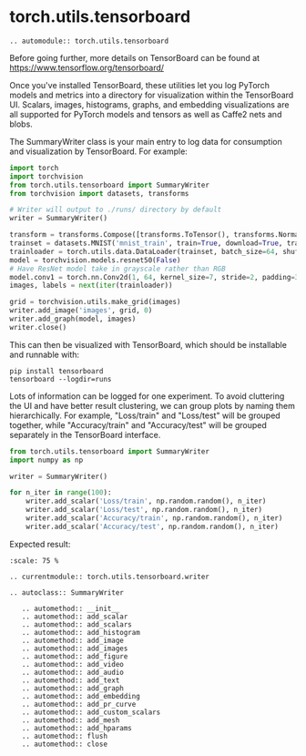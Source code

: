 # torch.utils.tensorboard

```{eval-rst}
.. automodule:: torch.utils.tensorboard
```

Before going further, more details on TensorBoard can be found at
<https://www.tensorflow.org/tensorboard/>

Once you've installed TensorBoard, these utilities let you log PyTorch models
and metrics into a directory for visualization within the TensorBoard UI.
Scalars, images, histograms, graphs, and embedding visualizations are all
supported for PyTorch models and tensors as well as Caffe2 nets and blobs.

The SummaryWriter class is your main entry to log data for consumption
and visualization by TensorBoard. For example:

```python
import torch
import torchvision
from torch.utils.tensorboard import SummaryWriter
from torchvision import datasets, transforms

# Writer will output to ./runs/ directory by default
writer = SummaryWriter()

transform = transforms.Compose([transforms.ToTensor(), transforms.Normalize((0.5,), (0.5,))])
trainset = datasets.MNIST('mnist_train', train=True, download=True, transform=transform)
trainloader = torch.utils.data.DataLoader(trainset, batch_size=64, shuffle=True)
model = torchvision.models.resnet50(False)
# Have ResNet model take in grayscale rather than RGB
model.conv1 = torch.nn.Conv2d(1, 64, kernel_size=7, stride=2, padding=3, bias=False)
images, labels = next(iter(trainloader))

grid = torchvision.utils.make_grid(images)
writer.add_image('images', grid, 0)
writer.add_graph(model, images)
writer.close()
```

This can then be visualized with TensorBoard, which should be installable
and runnable with:

```
pip install tensorboard
tensorboard --logdir=runs
```

Lots of information can be logged for one experiment. To avoid cluttering
the UI and have better result clustering, we can group plots by naming them
hierarchically. For example, "Loss/train" and "Loss/test" will be grouped
together, while "Accuracy/train" and "Accuracy/test" will be grouped separately
in the TensorBoard interface.

```python
from torch.utils.tensorboard import SummaryWriter
import numpy as np

writer = SummaryWriter()

for n_iter in range(100):
    writer.add_scalar('Loss/train', np.random.random(), n_iter)
    writer.add_scalar('Loss/test', np.random.random(), n_iter)
    writer.add_scalar('Accuracy/train', np.random.random(), n_iter)
    writer.add_scalar('Accuracy/test', np.random.random(), n_iter)
```

Expected result:

```{image} _static/img/tensorboard/hier_tags.png
:scale: 75 %
```

```{eval-rst}
.. currentmodule:: torch.utils.tensorboard.writer
```

```{eval-rst}
.. autoclass:: SummaryWriter

   .. automethod:: __init__
   .. automethod:: add_scalar
   .. automethod:: add_scalars
   .. automethod:: add_histogram
   .. automethod:: add_image
   .. automethod:: add_images
   .. automethod:: add_figure
   .. automethod:: add_video
   .. automethod:: add_audio
   .. automethod:: add_text
   .. automethod:: add_graph
   .. automethod:: add_embedding
   .. automethod:: add_pr_curve
   .. automethod:: add_custom_scalars
   .. automethod:: add_mesh
   .. automethod:: add_hparams
   .. automethod:: flush
   .. automethod:: close
```
